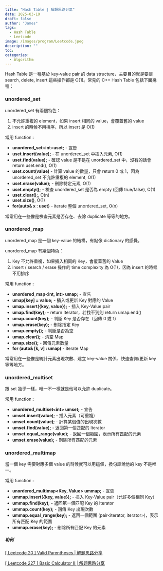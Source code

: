 ```yaml
---
title: "Hash Table | 解題思路分享"
date: 2025-03-10
draft: false
author: "James"
tags:
  - Hash Table
  - Leetcode
image: /images/program/Leetcode.jpeg
description: ""
toc: 
categories:
  - Algorithm
---
```


Hash Table 是一種基於 key-value pair 的 data structure，主要目的就是要讓 search, delete, insert 這些操作都是 O(1)。常見的 C++ Hash Table 包括下面幾種：

### **unordered_set**

unordered_set 有兩個特色：

1. 不允許重複的 element，如果 insert 相同的 value，會覆蓋舊的 value
2. insert 的時候不用排序，所以 insert 是 O(1)

常用 function :

- **unordered_set**<**int**>**uset;** - 宣告
- **uset.insert(value);** - 在 unordered_set 中插入元素, O(1)
- **uset.find(value);**	- 確認 value 是不是在 unordered_set 中，沒有的話會 return uset.end(), O(1)
- **uset.count(value)**	- 計算 value 的數量，只會 return 0 或 1，因為 unordered_set 不允許重複的 element, O(1)
- **uset.erase(value);** - 刪除特定元素, O(1)
- **uset.empty();** - 檢查 unordered_set 是否為 empty (回傳 true/false), O(1)
- **uset.clear();**, O(n)
- **uset.size()**, O(1)
- **for(auto& x : uset)** - iterate 整個 unordered_set, O(n)

常常用在一些像是檢查元素是否存在、去除 duplicate 等等的地方。

### **unordered_map**

unordered_map 是一個 key-value 的結構，有點像 dictionary 的感覺。

unordered_map 有幾個特色：

1. Key 不允許重複，如果插入相同的 Key，會覆蓋舊的 Value
2. insert / search / erase 操作的 time complexity 為 O(1)，因為 insert 的時候不用排序

常用 function :

- **unordered_map<**int, int**> umap;** - 宣告
- **umap[key] = value;** - 插入或更新 Key 對應的 Value
- **umap.insert({key, value});** - 插入 Key-Value pair
- **umap.find(key);** - return Iterator，若找不到則 return umap.end()
- **umap.count(key);** - 判斷 Key 是否存在（回傳 0 或 1）
- **umap.erase(key);** - 刪除指定 Key
- **umap.empty();** - 判斷是否為空
- **umap.clear();** - 清空 Map
- **umap.size();** - 回傳元素數量
- **for (auto& [k, v] : umap)** - iterate Map

常常用在一些像是統計元素出現次數、建立 key-value 關係、快速查詢/更新 key 等等地方。

### **unordered_multiset**

跟 set 幾乎一樣，唯一不一樣就是他可以允許 duplicate。

常用 function :

- **unordered_multiset<**int**> umset;** - 宣告
- **umset.insert(value);** - 插入元素（可重複）
- **umset.count(value);** - 計算某個值的出現次數
- **umset.find(value);** - 返回第一個匹配的 Iterator
- **umset.equal_range(value);** - 返回一個範圍，表示所有匹配的元素
- **umset.erase(value);** - 刪除所有匹配的元素

### **unordered_multimap**

當一個 key 需要對應多個 value 的時候就可以用這個，換句話說他的 key 不是唯一。

常用 function :

- **unordered_multimap<**Key, Value**> ummap;** - 宣告
- **ummap.insert({key, value});** - 插入 Key-Value pair（允許多個相同 Key）
- **ummap.find(key);** - 返回第一個匹配 Key 的 Iterator
- **ummap.count(key);** - 回傳 Key 出現次數
- **ummap.equal_range(key);** - 返回一個範圍 (pair<iterator, iterator>)，表示所有匹配 Key 的範圍
- **ummap.erase(key);** - 刪除所有匹配 Key 的元素




##### **範例**

[[ Leetcode 20 ] Valid Parentheses | 解題思路分享](https://jamesblogger.com/zh/program/leetcode-20/)

[[ Leetcode 227 ] Basic Calculator II | 解題思路分享](https://jamesblogger.com/zh/program/leetcode-227/)